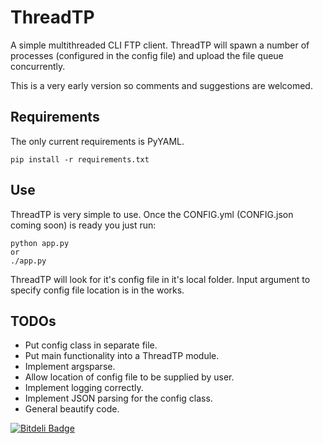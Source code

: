 # ThreadTP
A simple multithreaded CLI FTP client. ThreadTP will spawn a number of processes (configured in the config file) and upload the file queue concurrently.

This is a very early version so comments and suggestions are welcomed.

## Requirements
The only current requirements is PyYAML.

    pip install -r requirements.txt

## Use
ThreadTP is very simple to use. Once the CONFIG.yml (CONFIG.json coming soon) is ready you just run:

    python app.py
    or
    ./app.py

ThreadTP will look for it's config file in it's local folder.
Input argument to specify config file location is in the works.

## TODOs
* Put config class in separate file.
* Put main functionality into a ThreadTP module.
* Implement argsparse.
* Allow location of config file to be supplied by user.
* Implement logging correctly.
* Implement JSON parsing for the config class.
* General beautify code.

[![Bitdeli Badge](https://d2weczhvl823v0.cloudfront.net/froi/threadtp/trend.png)](https://bitdeli.com/free "Bitdeli Badge")

